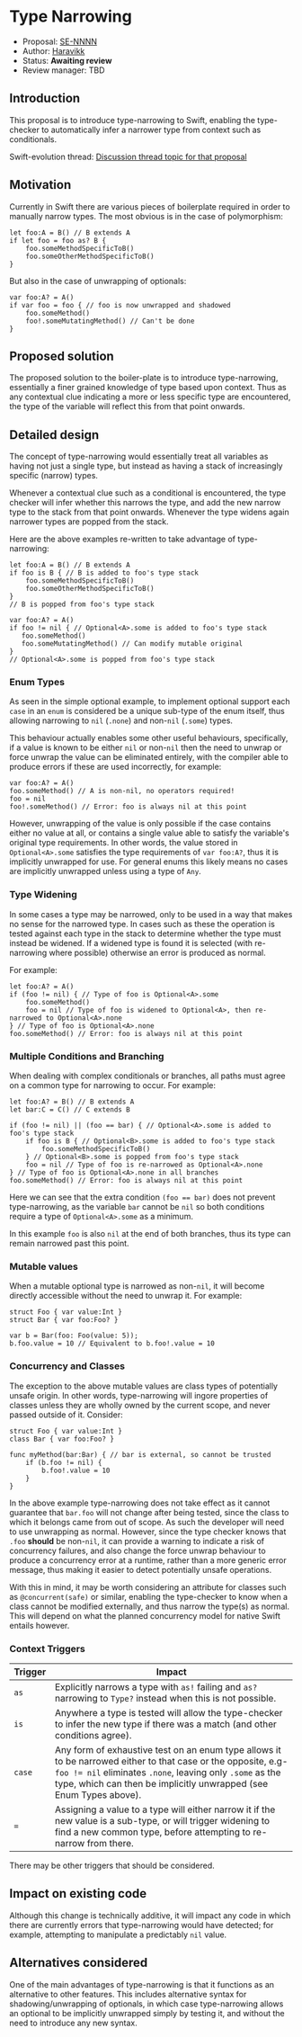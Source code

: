 # Type Narrowing

* Proposal: [SE-NNNN](NNNN-type-narrowing.md)
* Author: [Haravikk](https://github.com/haravikk)
* Status: **Awaiting review**
* Review manager: TBD

## Introduction

This proposal is to introduce type-narrowing to Swift, enabling the type-checker to automatically infer a narrower type from context such as conditionals.

Swift-evolution thread: [Discussion thread topic for that proposal](http://news.gmane.org/gmane.comp.lang.swift.evolution)

## Motivation

Currently in Swift there are various pieces of boilerplate required in order to manually narrow types. The most obvious is in the case of polymorphism:

```
let foo:A = B() // B extends A
if let foo = foo as? B {
    foo.someMethodSpecificToB()
    foo.someOtherMethodSpecificToB()
}
```

But also in the case of unwrapping of optionals:

```
var foo:A? = A()
if var foo = foo { // foo is now unwrapped and shadowed
    foo.someMethod()
    foo!.someMutatingMethod() // Can't be done
}
```

## Proposed solution

The proposed solution to the boiler-plate is to introduce type-narrowing, essentially a finer grained knowledge of 
type based upon context. Thus as any contextual clue indicating a more or less specific type are encountered, the 
type of the variable will reflect this from that point onwards.

## Detailed design

The concept of type-narrowing would essentially treat all variables as having not just a single type, but 
instead as having a stack of increasingly specific (narrow) types.

Whenever a contextual clue such as a conditional is encountered, the type checker will infer whether this narrows 
the type, and add the new narrow type to the stack from that point onwards. Whenever the type widens again narrower 
types are popped from the stack.

Here are the above examples re-written to take advantage of type-narrowing:

```
let foo:A = B() // B extends A
if foo is B { // B is added to foo's type stack
    foo.someMethodSpecificToB()
    foo.someOtherMethodSpecificToB()
}
// B is popped from foo's type stack
```
```
var foo:A? = A()
if foo != nil { // Optional<A>.some is added to foo's type stack
   foo.someMethod()
   foo.someMutatingMethod() // Can modify mutable original
}
// Optional<A>.some is popped from foo's type stack
```

### Enum Types

As seen in the simple optional example, to implement optional support each `case` in an `enum` is considered 
be a unique sub-type of the enum itself, thus allowing narrowing to `nil` (`.none`) and non-`nil` (`.some`) types.

This behaviour actually enables some other useful behaviours, specifically, if a value is known to be either 
`nil` or non-`nil` then the need to unwrap or force unwrap the value can be eliminated entirely, with the 
compiler able to produce errors if these are used incorrectly, for example:

```
var foo:A? = A()
foo.someMethod() // A is non-nil, no operators required!
foo = nil
foo!.someMethod() // Error: foo is always nil at this point
```

However, unwrapping of the value is only possible if the case contains either no value at all, or contains a 
single value able to satisfy the variable's original type requirements. In other words, the value stored in 
`Optional<A>.some` satisfies the type requirements of `var foo:A?`, thus it is implicitly unwrapped for use.
For general enums this likely means no cases are implicitly unwrapped unless using a type of `Any`.

### Type Widening

In some cases a type may be narrowed, only to be used in a way that makes no sense for the narrowed type. In cases 
such as these the operation is tested against each type in the stack to determine whether the type must instead be 
widened. If a widened type is found it is selected (with re-narrowing where possible) otherwise an error is 
produced as normal.

For example:

```
let foo:A? = A()
if (foo != nil) { // Type of foo is Optional<A>.some
    foo.someMethod()
    foo = nil // Type of foo is widened to Optional<A>, then re-narrowed to Optional<A>.none
} // Type of foo is Optional<A>.none
foo.someMethod() // Error: foo is always nil at this point
```

### Multiple Conditions and Branching

When dealing with complex conditionals or branches, all paths must agree on a common type for narrowing to occur.
For example:

```
let foo:A? = B() // B extends A
let bar:C = C() // C extends B

if (foo != nil) || (foo == bar) { // Optional<A>.some is added to foo's type stack
    if foo is B { // Optional<B>.some is added to foo's type stack
        foo.someMethodSpecificToB()
    } // Optional<B>.some is popped from foo's type stack
    foo = nil // Type of foo is re-narrowed as Optional<A>.none
} // Type of foo is Optional<A>.none in all branches
foo.someMethod() // Error: foo is always nil at this point
```

Here we can see that the extra condition `(foo == bar)` does not prevent type-narrowing, as the variable `bar` 
cannot be `nil` so both conditions require a type of `Optional<A>.some` as a minimum.

In this example `foo` is also `nil` at the end of both branches, thus its type can remain narrowed past this point.

### Mutable values

When a mutable optional type is narrowed as non-`nil`, it will become directly accessible without the need to unwrap it. For example:

```
struct Foo { var value:Int }
struct Bar { var foo:Foo? }

var b = Bar(foo: Foo(value: 5));
b.foo.value = 10 // Equivalent to b.foo!.value = 10
```

### Concurrency and Classes

The exception to the above mutable values are class types of potentially unsafe origin. In other words, type-narrowing will ingore properties of classes unless they are wholly owned by the current scope, and never passed outside of it. Consider:

```
struct Foo { var value:Int }
class Bar { var foo:Foo? }

func myMethod(bar:Bar) { // bar is external, so cannot be trusted
    if (b.foo != nil) {
        b.foo!.value = 10
    }
}
```

In the above example type-narrowing does not take effect as it cannot guarantee that `bar.foo` will not change after being tested, since the class to which it belongs came from out of scope. As such the developer will need to use unwrapping as normal. However, since the type checker knows that `.foo` **should** be non-`nil`, it can provide a warning to indicate a risk of concurrency failures, and also change the force unwrap behaviour to produce a concurrency error at a runtime, rather than a more generic error message, thus making it easier to detect potentially unsafe operations.

With this in mind, it may be worth considering an attribute for classes such as `@concurrent(safe)` or similar, enabling the type-checker to know when a class cannot be modified externally, and thus narrow the type(s) as normal. This will depend on what the planned concurrency model for native Swift entails however.

### Context Triggers

| Trigger | Impact
|---------|---
| `as`    | Explicitly narrows a type with `as!` failing and `as?` narrowing to `Type?` instead when this is not possible.
| `is`    | Anywhere a type is tested will allow the type-checker to infer the new type if there was a match (and other conditions agree).
| `case`  | Any form of exhaustive test on an enum type allows it to be narrowed either to that case or the opposite, e.g- `foo != nil` eliminates `.none`, leaving only `.some` as the type, which can then be implicitly unwrapped (see Enum Types above).
| `=`     | Assigning a value to a type will either narrow it if the new value is a sub-type, or will trigger widening to find a new common type, before attempting to re-narrow from there.

There may be other triggers that should be considered.

## Impact on existing code

Although this change is technically additive, it will impact any code in which there are currently errors 
that type-narrowing would have detected; for example, attempting to manipulate a predictably `nil` value.

## Alternatives considered

One of the main advantages of type-narrowing is that it functions as an alternative to other features. This 
includes alternative syntax for shadowing/unwrapping of optionals, in which case type-narrowing allows an optional
to be implicitly unwrapped simply by testing it, and without the need to introduce any new syntax.
